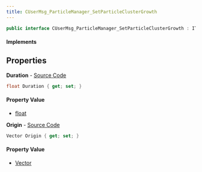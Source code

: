 ```yaml
---
title: CUserMsg_ParticleManager_SetParticleClusterGrowth
---
```


```csharp
public interface CUserMsg_ParticleManager_SetParticleClusterGrowth : ITypedProtobuf<CUserMsg_ParticleManager_SetParticleClusterGrowth>, INativeHandle
```

#### Implements

## Properties

**Duration** - [Source Code](https://github.com/swiftly-solution/swiftlys2/blob/main/managed/src/SwiftlyS2.Generated/Protobufs/Interfaces/CUserMsg_ParticleManager_SetParticleClusterGrowth.cs#L13)

```csharp
float Duration { get; set; }
```

#### Property Value

- [float](https://learn.microsoft.com/dotnet/api/system.single)

**Origin** - [Source Code](https://github.com/swiftly-solution/swiftlys2/blob/main/managed/src/SwiftlyS2.Generated/Protobufs/Interfaces/CUserMsg_ParticleManager_SetParticleClusterGrowth.cs#L16)

```csharp
Vector Origin { get; set; }
```

#### Property Value

- [Vector](/docs/api/shared/natives/vector)


